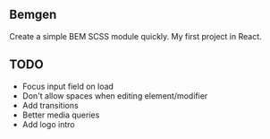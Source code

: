 ## Bemgen

Create a simple BEM SCSS module quickly.
My first project in React.

## TODO

- Focus input field on load
- Don't allow spaces when editing element/modifier
- Add transitions
- Better media queries
- Add logo intro

